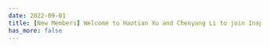 ```yaml
---
date: 2022-09-01
title: [New Members] Welcome to Haotian Xu and Chenyang Li to join InspiringGroup as graduate students.
has_more: false
---
```

